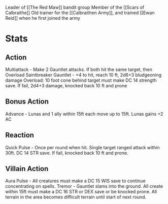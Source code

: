 Leader of [[The Red Maw]] bandit group
Member of the [[Scars of Calbraithe]]
Old trainer for the [[Calbraithen Army]], and trained [[Ewan Reid]] when he first joined the army
# Stats
## Action
Multiattack - Make 2 Gauntlet attacks. If both hit the same target, then Overload
Saintbreaker Gauntlet - +4 to hit, reach 10 ft, 2d6+3 bludgeoning damage
Overload: 10 foot cone behind target must make DC 14 strength save. If fail, 2d4+3 damage, knocked back 10 ft and prone

## Bonus Action
Advance - Lunas and 1 ally within 15ft each move up to 15ft. Lunas gains +2 AC

## Reaction
Quick Pulse - Once per round when hit. Single target ranged attack within 30ft. DC 14 STR save. If fail, knocked back 10 ft and prone.

## Villain Action
Aura Pulse - All creatures must make a DC 15 WIS save to continue concentrating on spells.
Tremor - Gauntlet slams into the ground. All create within 15ft must make a DC 16 STR or DEX save or be knocked prone. All terrain in the area becomes difficult terrain until start of next round.